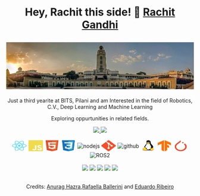 <div>
  
  <h1 align="center">
    Hey, Rachit this side! 👋
    <a href="https://www.linkedin.com/in/rachit-gandhi-4a79001a9/">Rachit Gandhi</a>
  </h1>
  
  <h2><img src="bits_panorama.jpg" width="2500px"></h2>
  
  <p align="center">
   Just a third yearite at BITS, Pilani and am Interested in the field of Robotics, C.V., Deep Learning and Machine Learning
  </p>
  
  <p align="center">
   Exploring oppurtunities in related fields.
  </p>
  
</div>

<div align="center">
  <a href="https://github.com/Rachit-Gandhi">
    <img height="150em" src="https://github-readme-stats.vercel.app/api?username=Rachit-Gandhi&count_private=true&include_all_commits=true&show_icons=true&theme=dracula&hide_border=false&show_owner=true"/>
    <img height="150em" src="https://github-readme-stats.vercel.app/api/top-langs/?username=Rachit-Gandhi&theme=dracula&hide_border=false&&layout=compact"/>
  </a>
</div>

<div align="center" valign="top"><br>
  <img align="center" alt="React" height="30" width="40" src="https://raw.githubusercontent.com/devicons/devicon/master/icons/react/react-original.svg">
  <img align="center" alt="Js" height="30" width="40" src="https://raw.githubusercontent.com/devicons/devicon/master/icons/javascript/javascript-plain.svg">
  <img align="center" alt="HTML" height="30" width="40" src="https://raw.githubusercontent.com/devicons/devicon/master/icons/html5/html5-original.svg">
  <img align="center" alt="CSS" height="30" width="40" src="https://raw.githubusercontent.com/devicons/devicon/master/icons/css3/css3-original.svg">
  <img align="center" alt="nodejs" height="30" width="40" src="https://cdn.worldvectorlogo.com/logos/nodejs-icon.svg">
  <img align="center" alt="git" height="30" width="40" src="https://raw.githubusercontent.com/devicons/devicon/master/icons/git/git-original.svg">
  <img align="center" alt="github" height="35" width="35" src="/assets/GitHub.png">
  <img align="center" alt="linux" height="30" width="40" src="https://raw.githubusercontent.com/devicons/devicon/master/icons/linux/linux-original.svg">
  <img align="center" alt="Tensorflow" height="30" width="40" src="https://raw.githubusercontent.com/devicons/devicon/master/icons/tensorflow/tensorflow-original.svg">
  <img align="center" alt="Pytorch" height="30" width="40" src="https://raw.githubusercontent.com/devicons/devicon/master/icons/pytorch/pytorch-original.svg">
  <img align="center" alt="ROS2" height="30" width="40" src="https://avatars.githubusercontent.com/u/3979232?s=200&v=4">

</div><br>

<div align="center">
  <a href="https://www.youtube.com/channel/UCViaNBT0SIeiVnZSEEtIfjw?sub_confirmation=1" target="_blank"><img src="https://img.shields.io/badge/YouTube-FF0000?style=for-the-badge&logo=youtube&logoColor=white" target="_blank"></a>
  <a href="https://www.instagram.com/edu.duduribeiro/" target="_blank"><img src="https://img.shields.io/badge/-Instagram-%23E4405F?style=for-the-badge&logo=instagram&logoColor=white" target="_blank"></a>
  <a href="https://www.linkedin.com/in/edududuribeiro/" target="_blank"><img src="https://img.shields.io/badge/-LinkedIn-%230077B5?style=for-the-badge&logo=linkedin&logoColor=white" target="_blank"></a> 
  <a href="mailto:eduardo.duduribeiro1@gmail.com"><img src="https://img.shields.io/badge/-Gmail-%23333?style=for-the-badge&logo=gmail&logoColor=white" target="_blank"></a>
   <a href=""><img src="https://img.shields.io/badge/Medium-12100E?style=for-the-badge&logo=medium&logoColor=white" target="_blank"></a>
</div>

<br>
<footer>
<div align="center">
 
  <p>Credits: <a href="https://github.com/anuraghazra/github-readme-stats">Anurag Hazra</a>,<a href="https://github.com/rafaballerini">Rafaella Ballerini</a> and <a href="https://github.com/duribeiro">Eduardo Ribeiro</a></p>
</div>
</footer>
